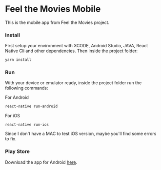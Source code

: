 # Feel the Movies Mobile

This is the mobile app from Feel the Movies project.

### Install

First setup your environment with XCODE, Android Studio, JAVA, React Native Cli and other dependencies. Then inside the project folder:

```sh
yarn install
```

### Run

With your device or emulator ready, inside the project folder run the following commands:

For Android

```sh
react-native run-android
```
For iOS

```
react-native run-ios
```
Since I don't have a MAC to test iOS version, maybe you'll find some errors to fix.

### Play Store

Download the app for Android [here](https://play.google.com/store/apps/details?id=br.com.feelthemovies).

